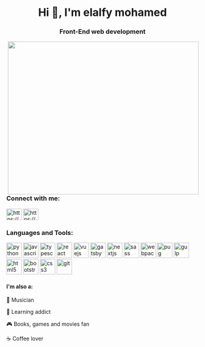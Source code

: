 <h1 align="center">Hi 👋, I'm elalfy mohamed</h1>
<h3 align="center">Front-End web development</h3>

<img src="https://user-images.githubusercontent.com/46499967/177640042-41009c7e-7c8d-4740-94f7-3186bd9e745a.png" width="500px" height="400px"  align='right' />

<h3 align="left">Connect with me:</h3>
<p align="left">
<a href="https://www.linkedin.com/in/elalfy-mohamed-33162410b/" target="blank"><img align="center" src="https://cdn.worldvectorlogo.com/logos/linkedin-icon-2.svg" alt="https://www.linkedin.com/in/elalfy-mohamed-33162410b/" height="30" width="40" /></a>
<a href="https://github.com/elalfymohamed" target="blank"><img align="center" src="https://cdn.worldvectorlogo.com/logos/github-icon-1.svg" alt="https://github.com/elalfymohamed" height="30" width="40" /></a>
</p>

<h3 align="left">Languages and Tools:</h3>
<p align="left">
    <img src="https://www.vectorlogo.zone/logos/python/python-icon.svg" alt="python" width="40" height="40"/>
    <img src="https://upload.wikimedia.org/wikipedia/commons/thumb/9/99/Unofficial_JavaScript_logo_2.svg/512px-Unofficial_JavaScript_logo_2.svg.png" alt="javascript" width="40" height="40"/>
     <img src="https://cdn.worldvectorlogo.com/logos/typescript.svg" alt="typescript" width="40" height="40"/>  
  <img src="https://www.vectorlogo.zone/logos/reactjs/reactjs-icon.svg" alt="react" width="40" height="40"/>
  <img src="https://www.vectorlogo.zone/logos/vuejs/vuejs-icon.svg" alt="vuejs" width="40" height="40"/>
  <img src="https://www.vectorlogo.zone/logos/gatsbyjs/gatsbyjs-icon.svg" alt="gatsby" width="40" height="40"/> 
      <img src="https://cdn.worldvectorlogo.com/logos/nextjs-2.svg" alt="nextjs" width="40" height="40"/>
     <img src="https://www.vectorlogo.zone/logos/sass-lang/sass-lang-icon.svg" alt="sass" width="40" height="40"/>
  <img src="https://www.vectorlogo.zone/logos/js_webpack/js_webpack-icon.svg" alt="webpack" width="40" height="40"/>
     <img src="https://cdn.worldvectorlogo.com/logos/pug.svg" alt="pug" width="40" height="40"/>
  <img src="https://user-images.githubusercontent.com/46499967/106216763-7fd07780-61dc-11eb-8abf-cbcd341a36df.png" alt="gulp" width="40" height="40"/>
  <img src="https://www.vectorlogo.zone/logos/w3_html5/w3_html5-icon.svg" alt="html5" width="40" height="40"/> 
  <img src="https://www.vectorlogo.zone/logos/getbootstrap/getbootstrap-icon.svg" alt="bootstrap" width="40" height="40"/> 
  <img src="https://user-images.githubusercontent.com/46499967/106216537-059ff300-61dc-11eb-9f1a-e8aa15dc8f1b.png" alt="css3" width="40" height="40"/>
    <img src="https://www.vectorlogo.zone/logos/github/github-icon.svg" alt="git" width="40" height="40"/> 
   </p>
<h4>I'm also a:</h4>

🎸 Musician

🧠 Learning addict

🎮 Books, games and movies fan

☕ Coffee lover
